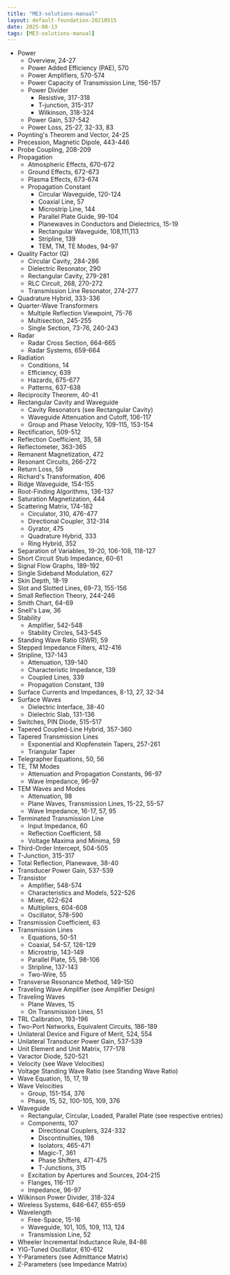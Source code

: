 ```yaml
---
title: "ME3-solutions-manual"
layout: default-foundation-20210515
date: 2025-08-13
tags: [ME3-solutions-manual]
---
```


- Power  
  - Overview, 24-27  
  - Power Added Efficiency (PAE), 570  
  - Power Amplifiers, 570-574  
  - Power Capacity of Transmission Line, 156-157  
  - Power Divider  
    - Resistive, 317-318  
    - T-junction, 315-317  
    - Wilkinson, 318-324  
  - Power Gain, 537-542  
  - Power Loss, 25-27, 32-33, 83  
- Poynting's Theorem and Vector, 24-25  
- Precession, Magnetic Dipole, 443-446  
- Probe Coupling, 208-209  
- Propagation  
  - Atmospheric Effects, 670-672  
  - Ground Effects, 672-673  
  - Plasma Effects, 673-674  
  - Propagation Constant  
    - Circular Waveguide, 120-124  
    - Coaxial Line, 57  
    - Microstrip Line, 144  
    - Parallel Plate Guide, 99-104  
    - Planewaves in Conductors and Dielectrics, 15-19  
    - Rectangular Waveguide, 108,111,113  
    - Stripline, 139  
    - TEM, TM, TE Modes, 94-97  
- Quality Factor (Q)  
  - Circular Cavity, 284-286  
  - Dielectric Resonator, 290  
  - Rectangular Cavity, 279-281  
  - RLC Circuit, 268, 270-272  
  - Transmission Line Resonator, 274-277  
- Quadrature Hybrid, 333-336  
- Quarter-Wave Transformers  
  - Multiple Reflection Viewpoint, 75-76  
  - Multisection, 245-255  
  - Single Section, 73-76, 240-243  
- Radar  
  - Radar Cross Section, 664-665  
  - Radar Systems, 659-664  
- Radiation  
  - Conditions, 14  
  - Efficiency, 639  
  - Hazards, 675-677  
  - Patterns, 637-638  
- Reciprocity Theorem, 40-41  
- Rectangular Cavity and Waveguide  
  - Cavity Resonators (see Rectangular Cavity)  
  - Waveguide Attenuation and Cutoff, 106-117  
  - Group and Phase Velocity, 109-115, 153-154  
- Rectification, 509-512  
- Reflection Coefficient, 35, 58  
- Reflectometer, 363-365  
- Remanent Magnetization, 472  
- Resonant Circuits, 266-272  
- Return Loss, 59  
- Richard's Transformation, 406  
- Ridge Waveguide, 154-155  
- Root-Finding Algorithms, 136-137  
- Saturation Magnetization, 444  
- Scattering Matrix, 174-182  
  - Circulator, 310, 476-477  
  - Directional Coupler, 312-314  
  - Gyrator, 475  
  - Quadrature Hybrid, 333  
  - Ring Hybrid, 352  
- Separation of Variables, 19-20, 106-108, 118-127  
- Short Circuit Stub Impedance, 60-61  
- Signal Flow Graphs, 189-192  
- Single Sideband Modulation, 627  
- Skin Depth, 18-19  
- Slot and Slotted Lines, 69-73, 155-156  
- Small Reflection Theory, 244-246  
- Smith Chart, 64-69  
- Snell's Law, 36  
- Stability  
  - Amplifier, 542-548  
  - Stability Circles, 543-545  
- Standing Wave Ratio (SWR), 59  
- Stepped Impedance Filters, 412-416  
- Stripline, 137-143  
  - Attenuation, 139-140  
  - Characteristic Impedance, 139  
  - Coupled Lines, 339  
  - Propagation Constant, 139  
- Surface Currents and Impedances, 8-13, 27, 32-34  
- Surface Waves  
  - Dielectric Interface, 38-40  
  - Dielectric Slab, 131-136  
- Switches, PIN Diode, 515-517  
- Tapered Coupled-Line Hybrid, 357-360  
- Tapered Transmission Lines  
  - Exponential and Klopfenstein Tapers, 257-261  
  - Triangular Taper  
- Telegrapher Equations, 50, 56  
- TE, TM Modes  
  - Attenuation and Propagation Constants, 96-97  
  - Wave Impedance, 96-97  
- TEM Waves and Modes  
  - Attenuation, 98  
  - Plane Waves, Transmission Lines, 15-22, 55-57  
  - Wave Impedance, 16-17, 57, 95  
- Terminated Transmission Line  
  - Input Impedance, 60  
  - Reflection Coefficient, 58  
  - Voltage Maxima and Minima, 59  
- Third-Order Intercept, 504-505  
- T-Junction, 315-317  
- Total Reflection, Planewave, 38-40  
- Transducer Power Gain, 537-539  
- Transistor  
  - Amplifier, 548-574  
  - Characteristics and Models, 522-526  
  - Mixer, 622-624  
  - Multipliers, 604-608  
  - Oscillator, 578-590  
- Transmission Coefficient, 63  
- Transmission Lines  
  - Equations, 50-51  
  - Coaxial, 54-57, 126-129  
  - Microstrip, 143-149  
  - Parallel Plate, 55, 98-106  
  - Stripline, 137-143  
  - Two-Wire, 55  
- Transverse Resonance Method, 149-150  
- Traveling Wave Amplifier (see Amplifier Design)  
- Traveling Waves  
  - Plane Waves, 15  
  - On Transmission Lines, 51  
- TRL Calibration, 193-196  
- Two-Port Networks, Equivalent Circuits, 186-189  
- Unilateral Device and Figure of Merit, 524, 554  
- Unilateral Transducer Power Gain, 537-539  
- Unit Element and Unit Matrix, 177-178  
- Varactor Diode, 520-521  
- Velocity (see Wave Velocities)  
- Voltage Standing Wave Ratio (see Standing Wave Ratio)  
- Wave Equation, 15, 17, 19  
- Wave Velocities  
  - Group, 151-154, 376  
  - Phase, 15, 52, 100-105, 109, 376  
- Waveguide  
  - Rectangular, Circular, Loaded, Parallel Plate (see respective entries)  
  - Components, 107  
    - Directional Couplers, 324-332  
    - Discontinuities, 198  
    - Isolators, 465-471  
    - Magic-T, 361  
    - Phase Shifters, 471-475  
    - T-Junctions, 315  
  - Excitation by Apertures and Sources, 204-215  
  - Flanges, 116-117  
  - Impedance, 96-97  
- Wilkinson Power Divider, 318-324  
- Wireless Systems, 646-647, 655-659  
- Wavelength  
  - Free-Space, 15-16  
  - Waveguide, 101, 105, 109, 113, 124  
  - Transmission Line, 52  
- Wheeler Incremental Inductance Rule, 84-86  
- YIG-Tuned Oscillator, 610-612  
- Y-Parameters (see Admittance Matrix)  
- Z-Parameters (see Impedance Matrix)
